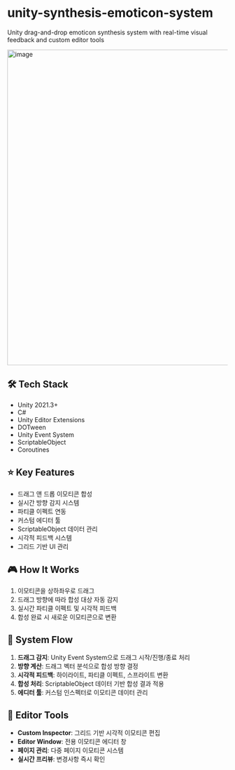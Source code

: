 # unity-synthesis-emoticon-system

Unity drag-and-drop emoticon synthesis system with real-time visual feedback and custom editor tools

<img width="720" alt="image" src="https://github.com/user-attachments/assets/2c65e733-2ae2-4f27-ad3e-656ddd6d53ad" />

## 🛠 Tech Stack

- Unity 2021.3+
- C#
- Unity Editor Extensions
- DOTween
- Unity Event System
- ScriptableObject
- Coroutines

## ⭐ Key Features

- 드래그 앤 드롭 이모티콘 합성
- 실시간 방향 감지 시스템
- 파티클 이펙트 연동
- 커스텀 에디터 툴
- ScriptableObject 데이터 관리
- 시각적 피드백 시스템
- 그리드 기반 UI 관리

## 🎮 How It Works

1. 이모티콘을 상하좌우로 드래그
2. 드래그 방향에 따라 합성 대상 자동 감지
3. 실시간 파티클 이펙트 및 시각적 피드백
4. 합성 완료 시 새로운 이모티콘으로 변환

## 🎯 System Flow

1. **드래그 감지**: Unity Event System으로 드래그 시작/진행/종료 처리
2. **방향 계산**: 드래그 벡터 분석으로 합성 방향 결정
3. **시각적 피드백**: 하이라이트, 파티클 이펙트, 스프라이트 변환
4. **합성 처리**: ScriptableObject 데이터 기반 합성 결과 적용
5. **에디터 툴**: 커스텀 인스펙터로 이모티콘 데이터 관리

## 🔧 Editor Tools

- **Custom Inspector**: 그리드 기반 시각적 이모티콘 편집
- **Editor Window**: 전용 이모티콘 에디터 창
- **페이지 관리**: 다중 페이지 이모티콘 시스템
- **실시간 프리뷰**: 변경사항 즉시 확인
